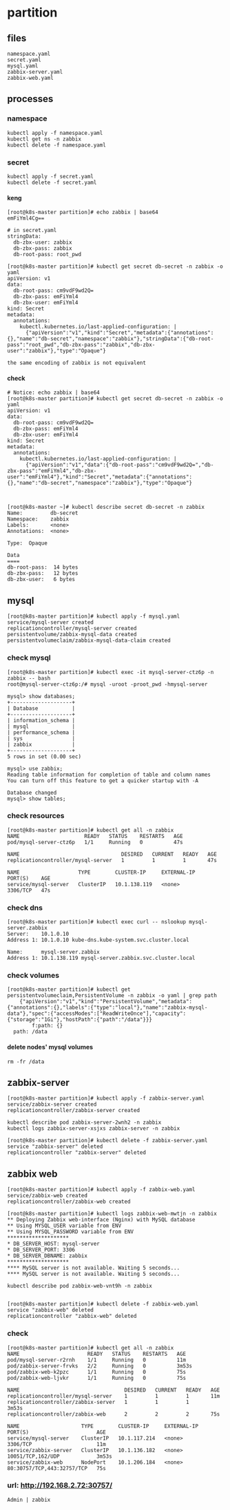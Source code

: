 # partition
## files
    namespace.yaml
    secret.yaml
    mysql.yaml
    zabbix-server.yaml
    zabbix-web.yaml
## processes
### namespace
    kubectl apply -f namespace.yaml 
    kubectl get ns -n zabbix  
    kubectl delete -f namespace.yaml 
### secret
    kubectl apply -f secret.yaml
    kubectl delete -f secret.yaml
#### keng
    [root@k8s-master partition]# echo zabbix | base64
    emFiYml4Cg==
    
    # in secret.yaml
    stringData:
      db-zbx-user: zabbix
      db-zbx-pass: zabbix
      db-root-pass: root_pwd
    
    [root@k8s-master partition]# kubectl get secret db-secret -n zabbix -o yaml
    apiVersion: v1
    data:
      db-root-pass: cm9vdF9wd2Q=
      db-zbx-pass: emFiYml4
      db-zbx-user: emFiYml4
    kind: Secret
    metadata:
      annotations:
        kubectl.kubernetes.io/last-applied-configuration: |
          {"apiVersion":"v1","kind":"Secret","metadata":{"annotations":{},"name":"db-secret","namespace":"zabbix"},"stringData":{"db-root-pass":"root_pwd","db-zbx-pass":"zabbix","db-zbx-user":"zabbix"},"type":"Opaque"}

    the same encoding of zabbix is not equivalent
#### check 
    # Notice: echo zabbix | base64
    [root@k8s-master partition]# kubectl get secret db-secret -n zabbix -o yaml
    apiVersion: v1
    data:
      db-root-pass: cm9vdF9wd2Q=
      db-zbx-pass: emFiYml4
      db-zbx-user: emFiYml4
    kind: Secret
    metadata:
      annotations:
        kubectl.kubernetes.io/last-applied-configuration: |
          {"apiVersion":"v1","data":{"db-root-pass":"cm9vdF9wd2Q=","db-zbx-pass":"emFiYml4","db-zbx-user":"emFiYml4"},"kind":"Secret","metadata":{"annotations":{},"name":"db-secret","namespace":"zabbix"},"type":"Opaque"}


   
    [root@k8s-master ~]# kubectl describe secret db-secret -n zabbix
    Name:         db-secret
    Namespace:    zabbix
    Labels:       <none>
    Annotations:  <none>
    
    Type:  Opaque
    
    Data
    ====
    db-root-pass:  14 bytes
    db-zbx-pass:   12 bytes
    db-zbx-user:   6 bytes
## mysql
    [root@k8s-master partition]# kubectl apply -f mysql.yaml
    service/mysql-server created
    replicationcontroller/mysql-server created
    persistentvolume/zabbix-mysql-data created
    persistentvolumeclaim/zabbix-mysql-data-claim created
### check mysql
    [root@k8s-master partition]# kubectl exec -it mysql-server-ctz6p -n zabbix -- bash
    root@mysql-server-ctz6p:/# mysql -uroot -proot_pwd -hmysql-server
    
    mysql> show databases;
    +--------------------+
    | Database           |
    +--------------------+
    | information_schema |
    | mysql              |
    | performance_schema |
    | sys                |
    | zabbix             |
    +--------------------+
    5 rows in set (0.00 sec)
    
    mysql> use zabbix;
    Reading table information for completion of table and column names
    You can turn off this feature to get a quicker startup with -A
    
    Database changed
    mysql> show tables;

### check resources
    [root@k8s-master partition]# kubectl get all -n zabbix
    NAME                     READY   STATUS    RESTARTS   AGE
    pod/mysql-server-ctz6p   1/1     Running   0          47s
    
    NAME                                 DESIRED   CURRENT   READY   AGE
    replicationcontroller/mysql-server   1         1         1       47s
    
    NAME                   TYPE        CLUSTER-IP     EXTERNAL-IP   PORT(S)    AGE
    service/mysql-server   ClusterIP   10.1.138.119   <none>        3306/TCP   47s

### check dns
    [root@k8s-master partition]# kubectl exec curl -- nslookup mysql-server.zabbix
    Server:    10.1.0.10
    Address 1: 10.1.0.10 kube-dns.kube-system.svc.cluster.local
    
    Name:      mysql-server.zabbix
    Address 1: 10.1.138.119 mysql-server.zabbix.svc.cluster.local
    
### check volumes
    [root@k8s-master partition]# kubectl get persistentvolumeclaim,PersistentVolume -n zabbix -o yaml | grep path
        {"apiVersion":"v1","kind":"PersistentVolume","metadata":{"annotations":{},"labels":{"type":"local"},"name":"zabbix-mysql-data"},"spec":{"accessModes":["ReadWriteOnce"],"capacity":{"storage":"1Gi"},"hostPath":{"path":"/data"}}}
            f:path: {}
      path: /data
#### delete nodes' mysql volumes
    rm -fr /data
    
## zabbix-server
    [root@k8s-master partition]# kubectl apply -f zabbix-server.yaml 
    service/zabbix-server created
    replicationcontroller/zabbix-server created
    
    kubectl describe pod zabbix-server-2wnh2 -n zabbix
    kubectl logs zabbix-server-xsjxs zabbix-server -n zabbix
    
    [root@k8s-master partition]# kubectl delete -f zabbix-server.yaml 
    service "zabbix-server" deleted
    replicationcontroller "zabbix-server" deleted
## zabbix web 
    [root@k8s-master partition]# kubectl apply -f zabbix-web.yaml 
    service/zabbix-web created
    replicationcontroller/zabbix-web created
    
    [root@k8s-master partition]# kubectl logs zabbix-web-mwtjn -n zabbix
    ** Deploying Zabbix web-interface (Nginx) with MySQL database
    ** Using MYSQL_USER variable from ENV
    ** Using MYSQL_PASSWORD variable from ENV
    ********************
    * DB_SERVER_HOST: mysql-server
    * DB_SERVER_PORT: 3306
    * DB_SERVER_DBNAME: zabbix
    ********************
    **** MySQL server is not available. Waiting 5 seconds...
    **** MySQL server is not available. Waiting 5 seconds...
    
    kubectl describe pod zabbix-web-vnt9h -n zabbix


    [root@k8s-master partition]# kubectl delete -f zabbix-web.yaml 
    service "zabbix-web" deleted
    replicationcontroller "zabbix-web" deleted
    
### check
    [root@k8s-master partition]# kubectl get all -n zabbix
    NAME                      READY   STATUS    RESTARTS   AGE
    pod/mysql-server-r2rnh    1/1     Running   0          11m
    pod/zabbix-server-frvks   2/2     Running   0          3m53s
    pod/zabbix-web-k2pzc      1/1     Running   0          75s
    pod/zabbix-web-ljvkr      1/1     Running   0          75s
    
    NAME                                  DESIRED   CURRENT   READY   AGE
    replicationcontroller/mysql-server    1         1         1       11m
    replicationcontroller/zabbix-server   1         1         1       3m53s
    replicationcontroller/zabbix-web      2         2         2       75s
    
    NAME                    TYPE        CLUSTER-IP     EXTERNAL-IP   PORT(S)                      AGE
    service/mysql-server    ClusterIP   10.1.117.214   <none>        3306/TCP                     11m
    service/zabbix-server   ClusterIP   10.1.136.182   <none>        10051/TCP,162/UDP            3m53s
    service/zabbix-web      NodePort    10.1.206.184   <none>        80:30757/TCP,443:32757/TCP   75s
### url: http://192.168.2.72:30757/
    Admin | zabbix



